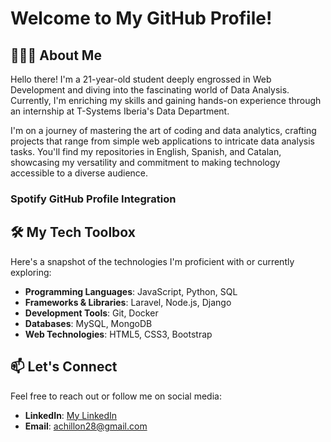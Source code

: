 # Welcome to My GitHub Profile!

## 🧑🏻‍💻 About Me
Hello there! I'm a 21-year-old student deeply engrossed in Web Development and diving into the fascinating world of Data Analysis. Currently, I'm enriching my skills and gaining hands-on experience through an internship at T-Systems Iberia's Data Department.

I'm on a journey of mastering the art of coding and data analytics, crafting projects that range from simple web applications to intricate data analysis tasks. You'll find my repositories in English, Spanish, and Catalan, showcasing my versatility and commitment to making technology accessible to a diverse audience.

### Spotify GitHub Profile Integration

## 🛠️ My Tech Toolbox

Here's a snapshot of the technologies I'm proficient with or currently exploring:

- **Programming Languages**: JavaScript, Python, SQL
- **Frameworks & Libraries**: Laravel, Node.js, Django
- **Development Tools**: Git, Docker
- **Databases**: MySQL, MongoDB
- **Web Technologies**: HTML5, CSS3, Bootstrap

## 📫 Let's Connect

Feel free to reach out or follow me on social media:

- **LinkedIn**: [My LinkedIn](www.linkedin.com/in/adrià-chillón-sánchez-31a6b5257)
- **Email**: achillon28@gmail.com
